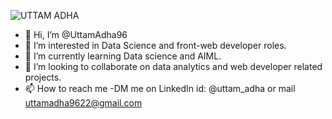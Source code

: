 
![UTTAM ADHA](https://github.com/UttamAdha96/UttamAdha96/assets/101659796/7858eddc-c437-40a0-83cb-5a87b0a1b898)




- 👋 Hi, I’m @UttamAdha96
- 👀 I’m interested in Data Science and front-web developer roles.
- 🌱 I’m currently learning Data science and AIML.
- 💞️ I’m looking to collaborate on data analytics and web developer related projects.
- 📫 How to reach me -DM me on LinkedIn id: @uttam_adha or mail uttamadha9622@gmail.com

<!---
UttamAdha96/UttamAdha96 is a ✨ special ✨ repository because its `README.md` (this file) appears on your GitHub profile.
You can click the Preview link to take a look at your changes.
--->
